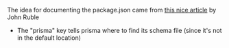 The idea for documenting the package.json came from [this nice article](https://spin.atomicobject.com/2019/05/20/document-package-json/) by John Ruble

-   The "prisma" key tells prisma where to find its schema file (since it's not in the default location)
